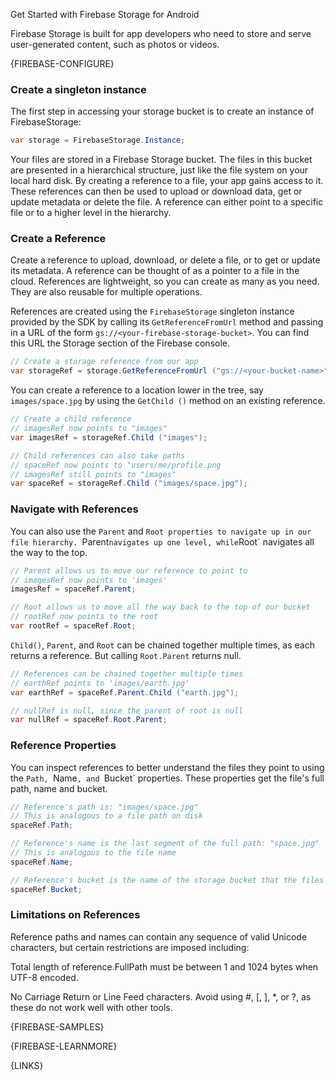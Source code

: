 Get Started with Firebase Storage for Android

Firebase Storage is built for app developers who need to store and serve user-generated content, such as photos or videos.

{FIREBASE-CONFIGURE}


### Create a singleton instance

The first step in accessing your storage bucket is to create an instance of FirebaseStorage:

```csharp
var storage = FirebaseStorage.Instance;
```

Your files are stored in a Firebase Storage bucket. The files in this bucket are presented in a hierarchical structure, just like the file system on your local hard disk. By creating a reference to a file, your app gains access to it. These references can then be used to upload or download data, get or update metadata or delete the file. A reference can either point to a specific file or to a higher level in the hierarchy.



### Create a Reference

Create a reference to upload, download, or delete a file, or to get or update its metadata. A reference can be thought of as a pointer to a file in the cloud. References are lightweight, so you can create as many as you need. They are also reusable for multiple operations.

References are created using the `FirebaseStorage` singleton instance provided by the SDK by calling its `GetReferenceFromUrl` method and passing in a URL of the form `gs://<your-firebase-storage-bucket>`. You can find this URL the Storage section of the Firebase console.

```csharp
// Create a storage reference from our app
var storageRef = storage.GetReferenceFromUrl ("gs://<your-bucket-name>");
```

You can create a reference to a location lower in the tree, say `images/space.jpg` by using the `GetChild ()` method on an existing reference.

```csharp
// Create a child reference
// imagesRef now points to "images"
var imagesRef = storageRef.Child ("images");

// Child references can also take paths
// spaceRef now points to "users/me/profile.png
// imagesRef still points to "images"
var spaceRef = storageRef.Child ("images/space.jpg");
```


### Navigate with References

You can also use the `Parent` and `Root properties to navigate up in our file hierarchy. `Parent` navigates up one level, while `Root` navigates all the way to the top.

```csharp
// Parent allows us to move our reference to point to
// imagesRef now points to 'images'
imagesRef = spaceRef.Parent;

// Root allows us to move all the way back to the top of our bucket
// rootRef now points to the root
var rootRef = spaceRef.Root;
```

`Child()`, `Parent`, and `Root` can be chained together multiple times, as each returns a reference. But calling `Root.Parent` returns null.

```csharp
// References can be chained together multiple times
// earthRef points to 'images/earth.jpg'
var earthRef = spaceRef.Parent.Child ("earth.jpg");

// nullRef is null, since the parent of root is null
var nullRef = spaceRef.Root.Parent;
```



### Reference Properties

You can inspect references to better understand the files they point to using the `Path, `Name`, and `Bucket` properties. These properties get the file's full path, name and bucket.

```csharp
// Reference's path is: "images/space.jpg"
// This is analogous to a file path on disk
spaceRef.Path;

// Reference's name is the last segment of the full path: "space.jpg"
// This is analogous to the file name
spaceRef.Name;

// Reference's bucket is the name of the storage bucket that the files are stored in
spaceRef.Bucket;
```


### Limitations on References

Reference paths and names can contain any sequence of valid Unicode characters, but certain restrictions are imposed including:

Total length of reference.FullPath must be between 1 and 1024 bytes when UTF-8 encoded.

No Carriage Return or Line Feed characters.
Avoid using #, [, ], *, or ?, as these do not work well with other tools.


{FIREBASE-SAMPLES}



{FIREBASE-LEARNMORE}



{LINKS}
